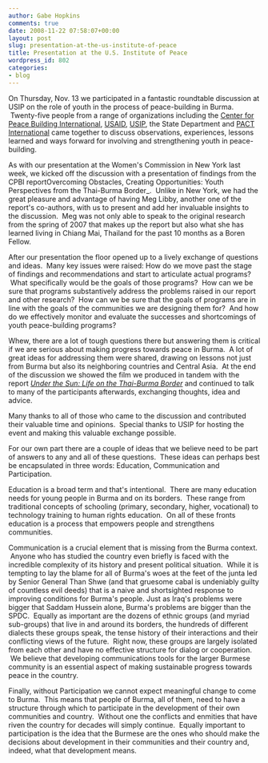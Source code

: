 ```yaml
---
author: Gabe Hopkins
comments: true
date: 2008-11-22 07:58:07+00:00
layout: post
slug: presentation-at-the-us-institute-of-peace
title: Presentation at the U.S. Institute of Peace
wordpress_id: 802
categories:
- blog
---
```


On Thursday, Nov. 13 we participated in a fantastic roundtable discussion at USIP on the role of youth in the process of peace-building in Burma.  Twenty-five people from a range of organizations including the [Center for Peace Building International](http://www.cpbinternational.org), [USAID](http://www.usaid.gov), [USIP](http://www.usip.org), the State Department and [PACT International](http://www.pactworld.org) came together to discuss observations, experiences, lessons learned and ways forward for involving and strengthening youth in peace-building.

As with our presentation at the Women's Commission in New York last week, we kicked off the discussion with a presentation of findings from the CPBI reportOvercoming Obstacles, Creating Opportunities: Youth Perspectives from the Thai-Burma Border_.  Unlike in New York, we had the great pleasure and advantage of having Meg Libby, another one of the report's co-authors, with us to present and add her invaluable insights to the discussion.  Meg was not only able to speak to the original research from the spring of 2007 that makes up the report but also what she has learned living in Chiang Mai, Thailand for the past 10 months as a Boren Fellow.

After our presentation the floor opened up to a lively exchange of questions and ideas.  Many key issues were raised: How do we move past the stage of findings and recommendations and start to articulate actual programs?  What specifically would be the goals of those programs?  How can we be sure that programs substantively address the problems raised in our report and other research?  How can we be sure that the goals of programs are in line with the goals of the communities we are designing them for?  And how do we effectively monitor and evaluate the successes and shortcomings of youth peace-building programs?

Whew, there are a lot of tough questions there but answering them is critical if we are serious about making progress towards peace in Burma.  A lot of great ideas for addressing them were shared, drawing on lessons not just from Burma but also its neighboring countries and Central Asia.  At the end of the discussion we showed the film we produced in tandem with the report [_Under the Sun: Life on the Thai-Burma Border_](http://www.whywords.com/Burma/Border_Project/Pages/Film_Trailer.html) and continued to talk to many of the participants afterwards, exchanging thoughts, idea and advice.

Many thanks to all of those who came to the discussion and contributed their valuable time and opinions.  Special thanks to USIP for hosting the event and making this valuable exchange possible.

For our own part there are a couple of ideas that we believe need to be part of answers to any and all of these questions.  These ideas can perhaps best be encapsulated in three words: Education, Communication and Participation.

Education is a broad term and that's intentional.  There are many education needs for young people in Burma and on its borders.  These range from traditional concepts of schooling (primary, secondary, higher, vocational) to technology training to human rights education.  On all of these fronts education is a process that empowers people and strengthens communities.

Communication is a crucial element that is missing from the Burma context.  Anyone who has studied the country even briefly is faced with the incredible complexity of its history and present political situation.  While it is tempting to lay the blame for all of Burma's woes at the feet of the junta led by Senior General Than Shwe (and that gruesome cabal is undeniably guilty of countless evil deeds) that is a naive and shortsighted response to improving conditions for Burma's people. Just as Iraq's problems were bigger that Saddam Hussein alone, Burma's problems are bigger than the SPDC.  Equally as important are the dozens of ethnic groups (and myriad sub-groups) that live in and around its borders, the hundreds of different dialects these groups speak, the tense history of their interactions and their conflicting views of the future.  Right now, these groups are largely isolated from each other and have no effective structure for dialog or cooperation.  We believe that developing communications tools for the larger Burmese community is an essential aspect of making sustainable progress towards peace in the country.

Finally, without Participation we cannot expect meaningful change to come to Burma.  This means that people of Burma, all of them, need to have a structure through which to participate in the development of their own communities and country.  Without one the conflicts and enmities that have riven the country for decades will simply continue.  Equally important to participation is the idea that the Burmese are the ones who should make the decisions about development in their communities and their country and, indeed, what that development means.

